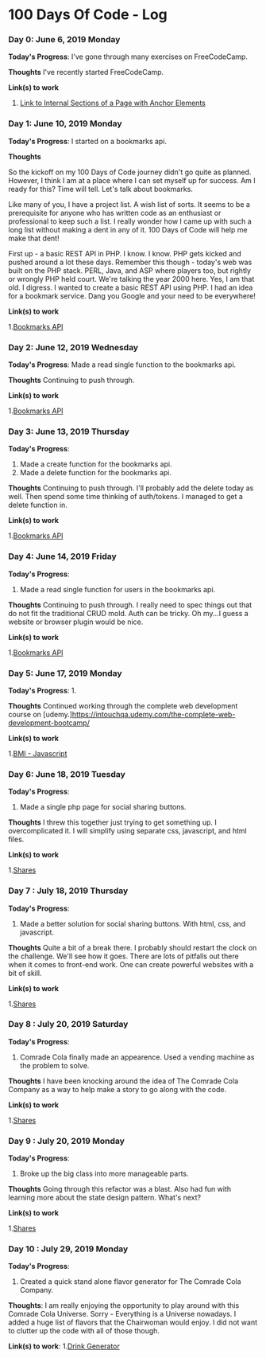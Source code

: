 # 100 Days Of Code - Log


### Day 0: June 6, 2019 Monday

**Today's Progress**: I've gone through many exercises on FreeCodeCamp.

**Thoughts** I've recently started FreeCodeCamp.

**Link(s) to work**
1. [Link to Internal Sections of a Page with Anchor Elements](https://learn.freecodecamp.org/responsive-web-design/basic-html-and-html5/link-to-internal-sections-of-a-page-with-anchor-elements)


### Day 1: June 10, 2019 Monday

**Today's Progress**: I started on a bookmarks api.

**Thoughts** 
<!-- wp:paragraph -->
<p>So the kickoff on my 100 Days of Code journey didn't go quite as planned. However, I think I am at a place where I can set myself up for success. Am I ready for this? Time will tell. Let's talk about bookmarks.</p>
<!-- /wp:paragraph -->

<!-- wp:paragraph -->
<p>Like many of you, I have a project list. A wish list of sorts. It seems to be a prerequisite for anyone who has written code as an enthusiast or professional to keep such a list. I really wonder how I came up with such a long list without making a dent in any of it. 100 Days of Code will help me make that dent!</p>
<!-- /wp:paragraph -->

<!-- wp:paragraph -->
<p>First up - a basic REST API in PHP. I know. I know. PHP gets kicked and pushed around a lot these days. Remember this though - today's web was built on the PHP stack. PERL, Java, and ASP where players too, but rightly or wrongly PHP held court. We're talking the year 2000 here. Yes, I am that old. I digress. I wanted to create a basic REST API using PHP. I had an idea for a bookmark service. Dang you Google and your need to be everywhere!</p>
<!-- /wp:paragraph -->

**Link(s) to work**

1.[Bookmarks API](https://github.com/eterry28/100-days-of-code/tree/master/bookmarks)

### Day 2: June 12, 2019 Wednesday

**Today's Progress**: Made a read single function to the bookmarks api.

**Thoughts** 
Continuing to push through.


**Link(s) to work**

1.[Bookmarks API](https://github.com/eterry28/100-days-of-code/tree/master/bookmarks)

### Day 3: June 13, 2019 Thursday

**Today's Progress**: 
1. Made a create function for the bookmarks api.
2. Made a delete function for the bookmarks api.

**Thoughts** 
Continuing to push through. I'll probably add the delete today as well. Then spend some time thinking of auth/tokens.
I managed to get a delete function in.


**Link(s) to work**

1.[Bookmarks API](https://github.com/eterry28/100-days-of-code/tree/master/bookmarks)

### Day 4: June 14, 2019 Friday

**Today's Progress**: 
1. Made a read single function for users in the bookmarks api.

**Thoughts** 
Continuing to push through. I really need to spec things out that do not fit the traditional CRUD mold. Auth can be tricky. Oh my...I guess a website or browser plugin would be nice.


**Link(s) to work**

1.[Bookmarks API](https://github.com/eterry28/100-days-of-code/tree/master/bookmarks)


### Day 5: June 17, 2019 Monday

**Today's Progress**: 
1. 

**Thoughts** 
Continued working through the complete web development course on [udemy.]https://intouchqa.udemy.com/the-complete-web-development-bootcamp/


**Link(s) to work**

1.[BMI - Javascript](https://github.com/eterry28/100-days-of-code/tree/master/BMI)


### Day 6: June 18, 2019 Tuesday

**Today's Progress**: 
1. Made a single php page for social sharing buttons.

**Thoughts** 
I threw this together just trying to get something up. I overcomplicated it. I will simplify using separate css, javascript, and html files.


**Link(s) to work**

1.[Shares](https://github.com/eterry28/100-days-of-code/tree/master/socialshare)


### Day 7 : July 18, 2019 Thursday

**Today's Progress**: 
1. Made a better solution for social sharing buttons. With html, css, and javascript.

**Thoughts** 
Quite a bit of a break there. I probably should restart the clock on the challenge. We'll see how it goes.
There are lots of pitfalls out there when it comes to front-end work. One can create powerful websites with a bit of skill.


**Link(s) to work**

1.[Shares](https://github.com/eterry28/100-days-of-code/tree/master/socialshare/better-way/)

### Day 8 : July 20, 2019 Saturday

**Today's Progress**: 
1. Comrade Cola finally made an appearence. Used a vending machine as the problem to solve.

**Thoughts** 
I have been knocking around the idea of The Comrade Cola Company as a way to help make a story to go along with the code. 


**Link(s) to work**

1.[Shares](https://github.com/eterry28/100-days-of-code/tree/master/comrade-cola)

### Day 9 : July 20, 2019 Monday

**Today's Progress**: 
1. Broke up the big class into more manageable parts.

**Thoughts** 
Going through this refactor was a blast. Also had fun with learning more about the state design pattern. What's next?


**Link(s) to work**

1.[Shares](https://github.com/eterry28/100-days-of-code/tree/master/comrade-cola/CCM)


### Day 10 : July 29, 2019 Monday

**Today's Progress**:
1. Created a quick stand alone flavor generator for The Comrade Cola Company.

**Thoughts**:
I am really enjoying the opportunity to play around with this Comrade Cola Universe. Sorry - Everything is a Universe nowadays. I added a huge list of flavors that the Chairwoman would enjoy. I did not want to clutter up the code with all of those though.

**Link(s) to work**:
1.[Drink Generator](https://github.com/eterry28/100-days-of-code/tree/master/comrade-cola/drink-generator)
